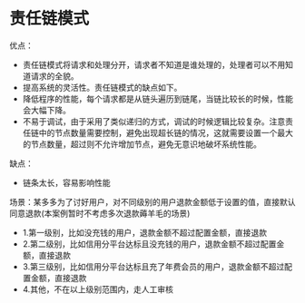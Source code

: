 # 责任链模式

优点：
- 责任链模式将请求和处理分开，请求者不知道是谁处理的，处理者可以不用知道请求的全貌。
- 提高系统的灵活性。责任链模式的缺点如下。
- 降低程序的性能，每个请求都是从链头遍历到链尾，当链比较长的时候，性能会大幅下降。
- 不易于调试，由于采用了类似递归的方式，调试的时候逻辑比较复杂。注意责任链中的节点数量需要控制，避免出现超长链的情况，这就需要设置一个最大的节点数量，超过则不允许增加节点，避免无意识地破坏系统性能。

缺点：
- 链条太长，容易影响性能

场景：某多多为了讨好用户，对不同级别的用户退款金额低于设置的值，直接默认同意退款(本案例暂时不考虑多次退款薅羊毛的场景)
- 1.第一级别，比如没充钱的用户，退款金额不超过配置金额，直接退款
- 2.第二级别，比如信用分平台达标且没充钱的用户，退款金额不超过配置金额，直接退款
- 3.第三级别，比如信用分平台达标且充了年费会员的用户，退款金额不超过配置金额，直接退款
- 4.其他，不在以上级别范围内，走人工审核

